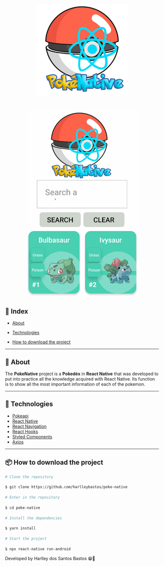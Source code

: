 <h1 align="center" style="text-align:center">
    <img width='300' height ='300' src="./src/image/LOGO.png">
</h1>

<h1 align="center" style="text-align:center">
    <img src="./src/image/gifApp.gif">
</h1>

## 📕 Index

- [About](#-about)

- [Technologies](#-technologies)

- [How to download the project](#-how-to-download-the-project)
---

## 📜 About

The **PokeNative** project is a **Pokedéx** in **React Native** that was developed to put into practice all the knowledge acquired with React Native. Its function is to show all the most important information of each of the pokemon. 

---

## 🚀 Technologies

- [Pokeapi](https://pokeapi.co/)
- [React Native](https://reactnative.dev/)
- [React Navigation](https://reactnavigation.org/)
- [React Hooks](https://reactjs.org/docs/hooks-intro.html)
- [Styled Components](https://styled-components.com/docs/basics)
- [Axios](https://github.com/axios/axios#installing)
 
---
## 📦 How to download the project

```bash
# Clone the repository

$ git clone https://github.com/harlleybastos/poke-native

# Enter in the repository

$ cd poke-native

# Install the dependencies

$ yarn install

# Start the project

$ npx react-native run-android

```

Developed by Harlley dos Santos Bastos 😁🚀